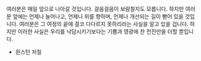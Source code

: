 여러분은 매일 앞으로 나아갈 것입니다.
걸음걸음이 보람찰지도 모릅니다.
하지만 여러분 앞에는 언제나 늘어나고, 언제나 위를 향하며, 언제나 개선되는 길이 뻗어 있을 것입니다.
여러분은 그 여정의 끝에 결코 다다르지 못하리라는 사실을 알고 있을 겁니다.
하지만 이러한 사실은 우리를 낙담시키기보다는 기쁨과 영광에 찬 전진만을 더할 뿐입니다.

- 윈스턴 처칠
